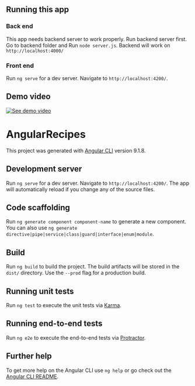 ## Running this app 

### Back end
This app needs backend server to work properly. Run backend server first. Go to backend folder and Run `node server.js`. Backend will work on `http://localhost:4000/`
### Front end
Run `ng serve` for a dev server. Navigate to `http://localhost:4200/`.
## Demo video
[![See demo video](https://i.ytimg.com/vi/ttDW48_lAJE/mqdefault.jpg)](https://youtu.be/ttDW48_lAJE)




# AngularRecipes

This project was generated with [Angular CLI](https://github.com/angular/angular-cli) version 9.1.8.

## Development server

Run `ng serve` for a dev server. Navigate to `http://localhost:4200/`. The app will automatically reload if you change any of the source files.

## Code scaffolding

Run `ng generate component component-name` to generate a new component. You can also use `ng generate directive|pipe|service|class|guard|interface|enum|module`.

## Build

Run `ng build` to build the project. The build artifacts will be stored in the `dist/` directory. Use the `--prod` flag for a production build.

## Running unit tests

Run `ng test` to execute the unit tests via [Karma](https://karma-runner.github.io).

## Running end-to-end tests

Run `ng e2e` to execute the end-to-end tests via [Protractor](http://www.protractortest.org/).

## Further help

To get more help on the Angular CLI use `ng help` or go check out the [Angular CLI README](https://github.com/angular/angular-cli/blob/master/README.md).
